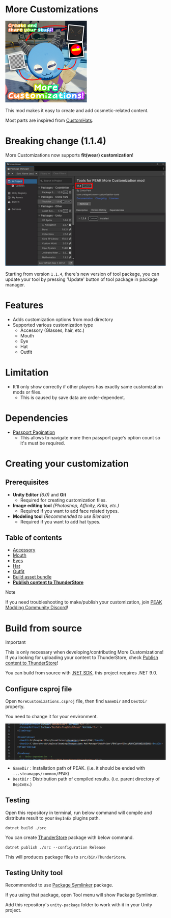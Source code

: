 # More Customizations

![Thumbnail](https://github.com/Creta5164/peak-more-customizations/raw/main/icon.png)

This mod makes it easy to create and add cosmetic-related content.

Most parts are inspired from [CustomHats](https://github.com/radsi/PEAK-CustomHats).

# Breaking change (1.1.4)

More Customizations now supports **fit(wear) customization**!

![Package version](https://github.com/Creta5164/peak-more-customizations/raw/main/breaking-change-package-version.png)

Starting from version `1.1.4`, there's new version of tool package,
you can update your tool by pressing 'Update' button of tool package in package manager.

# Features

- Adds customization options from mod directory
- Supported various customization type
  - Accessory (Glasses, hair, etc.)
  - Mouth
  - Eye
  - Hat
  - Outfit

# Limitation

- It'll only show correctly if other players has exactly same customization mods or files.
  - This is caused by save data are order-dependent.

# Dependencies

- [Passport Pagination](https://github.com/radsi/PEAK-PassportPagination)
  - This allows to navigate more then passport page's option count so it's must be required.

# Creating your customization

## Prerequisites

- **Unity Editor** *(6.0)* and **Git**
  - Required for creating customization files.
- **Image editing tool** *(Photoshop, Affinity, Krita, etc.)*
  - Required if you want to add face related types.
- **Modeling tool** *(Recommended to use Blender)*
  - Required if you want to add hat types.

## Table of contents

- [Accessory](https://github.com/creta5164/peak-more-customizations/tree/main/docs/accessory.md)
- [Mouth](https://github.com/creta5164/peak-more-customizations/tree/main/docs/mouth.md)
- [Eyes](https://github.com/creta5164/peak-more-customizations/tree/main/docs/eyes.md)
- [Hat](https://github.com/creta5164/peak-more-customizations/tree/main/docs/hat.md)
- [Outfit](https://github.com/creta5164/peak-more-customizations/tree/main/docs/fit.md)
- [Build asset bundle](https://github.com/creta5164/peak-more-customizations/tree/main/docs/build-asset-bundle.md)
- [**Publish content to ThunderStore**](https://github.com/creta5164/peak-more-customizations/tree/main/docs/publish-content.md)

> [!NOTE]  
> If you need troubleshooting to make/publish your customization, join [PEAK Modding Community Discord](https://discord.gg/SAw86z24rB)!

# Build from source

> [!IMPORTANT]  
> This is only necessary when developing/contributing More Customizations!  
> If you looking for uploading your content to ThunderStore, check [Publish content to ThunderStore](https://github.com/creta5164/peak-more-customizations/tree/main/docs/publish-content.md)!

You can build from source with [.NET SDK](https://dot.net), this project requires .NET 9.0.

## Configure csproj file

Open `MoreCustomizations.csproj` file, then find `GameDir` and `DestDir` property.

You need to change it for your environment.

![How it should be](https://github.com/creta5164/peak-more-customizations/raw/main/docs/img/build-from-source-1.png)

- `GameDir` : Installation path of PEAK. (i.e. it should be ended with `...steamapps/common/PEAK`)
- `DestDir` : Distribution path of compiled results. (i.e. parent directory of `BepInEx`.)

## Testing

Open this repository in terminal, run below command will compile and distribute result to your `BepInEx` plugins path.

```
dotnet build ./src
```

You can create [ThunderStore](https://thunderstore.io/c/peak) package with below command.

```
dotnet publish ./src --configuration Release
```

This will produces package files to `src/bin/ThunderStore`.

## Testing Unity tool

Recommended to use [Package Symlinker](https://github.com/codewriter-packages/Package-Symlinker) package.

If you using that package, open Tool menu will show Package Symlinker.

Add this repository's `unity-package` folder to work with it in your Unity project.
